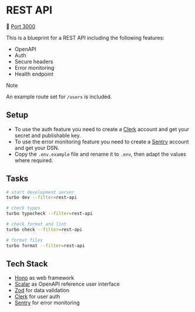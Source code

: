 # REST API

:electric_plug: [Port 3000](http://localhost:3000)

This is a blueprint for a REST API including the following features:

- OpenAPI
- Auth
- Secure headers
- Error monitoring
- Health endpoint

> [!NOTE]
> An example route set for `/users` is included.

## Setup

- To use the auth feature you need to create a [Clerk](https://clerk.com) account and get your secret and publishable key.
- To use the error monitoring feature you need to create a [Sentry](https://sentry.io) account and get your DSN.
- Copy the `.env.example` file and rename it to `.env`, then adapt the values where required.

## Tasks

```sh
# start development server
turbo dev --filter=rest-api

# check types
turbo typecheck --filter=rest-api

# check format and lint
turbo check --filter=rest-api

# format files
turbo format --filter=rest-api
```

## Tech Stack

- [Hono](https://hono.dev) as web framework
- [Scalar](https://scalar.com) as OpenAPI reference user interface
- [Zod](https://zod.dev) for data validation
- [Clerk](https://clerk.com) for user auth
- [Sentry](https://sentry.io) for error monitoring
